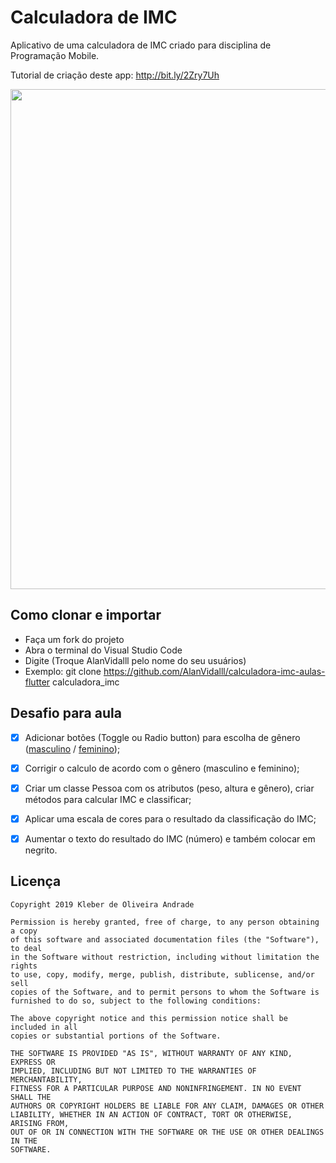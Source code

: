 ﻿# Calculadora de IMC

Aplicativo de uma calculadora de IMC criado para disciplina de Programação Mobile.

Tutorial de criação deste app: http://bit.ly/2Zry7Uh

<p align="center">
    <img src="https://i.ibb.co/x6fDvDM/imc.jpg" width="800"/>

</p>

## Como clonar e importar
-   Faça um fork do projeto
-   Abra o terminal do Visual Studio Code
-   Digite (Troque AlanVidalll pelo nome do seu usuários)
-   Exemplo: git clone https://github.com/AlanVidalll/calculadora-imc-aulas-flutter calculadora_imc

## Desafio para aula

- [x]  Adicionar botões (Toggle ou Radio button) para escolha de gênero ([masculino](https://indicedemassacorporal.com/movel/calculo-imc-masculino.html) / [feminino](https://indicedemassacorporal.com/movel/calculo-imc-feminino.html));

- [x]  Corrigir o calculo de acordo com o gênero (masculino e feminino);

- [x]  Criar um classe Pessoa com os atributos (peso, altura e gênero), criar métodos para calcular IMC e classificar;

- [x]   Aplicar uma escala de cores para o resultado da classificação do IMC;

- [x]  Aumentar o texto do resultado do IMC (número) e também colocar em negrito.

## Licença

    Copyright 2019 Kleber de Oliveira Andrade
    
    Permission is hereby granted, free of charge, to any person obtaining a copy
    of this software and associated documentation files (the "Software"), to deal
    in the Software without restriction, including without limitation the rights
    to use, copy, modify, merge, publish, distribute, sublicense, and/or sell
    copies of the Software, and to permit persons to whom the Software is
    furnished to do so, subject to the following conditions:
    
    The above copyright notice and this permission notice shall be included in all
    copies or substantial portions of the Software.
    
    THE SOFTWARE IS PROVIDED "AS IS", WITHOUT WARRANTY OF ANY KIND, EXPRESS OR
    IMPLIED, INCLUDING BUT NOT LIMITED TO THE WARRANTIES OF MERCHANTABILITY,
    FITNESS FOR A PARTICULAR PURPOSE AND NONINFRINGEMENT. IN NO EVENT SHALL THE
    AUTHORS OR COPYRIGHT HOLDERS BE LIABLE FOR ANY CLAIM, DAMAGES OR OTHER
    LIABILITY, WHETHER IN AN ACTION OF CONTRACT, TORT OR OTHERWISE, ARISING FROM,
    OUT OF OR IN CONNECTION WITH THE SOFTWARE OR THE USE OR OTHER DEALINGS IN THE
    SOFTWARE.
